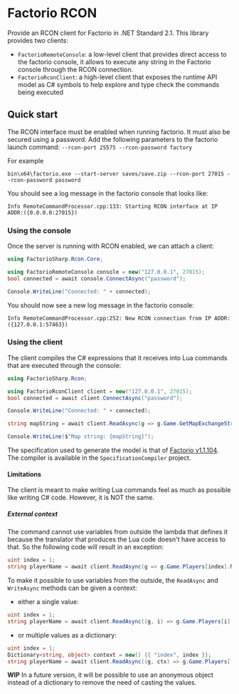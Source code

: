 # Factorio RCON

Provide an RCON client for Factorio in .NET Standard 2.1.
This library provides two clients:
- `FactorioRemoteConsole`: a low-level client that provides direct access to the factorio console, it allows to execute any string in the Factorio console through the RCON connection.
- `FactorioRconClient`: a high-level client that exposes the runtime API model as C# symbols to help explore and type check the commands being executed

## Quick start

The RCON interface must be enabled when running factorio. It must also be secured using a password.
Add the following parameters to the factorio launch command: `--rcon-port 25575 --rcon-password factory`

For example
```
bin\x64\factorio.exe --start-server saves/save.zip --rcon-port 27015 --rcon-password password
```

You should see a log message in the factorio console that looks like:

```
Info RemoteCommandProcessor.cpp:133: Starting RCON interface at IP ADDR:({0.0.0.0:27015})
```

### Using the console

Once the server is running with RCON enabled, we can attach a client:

```c#
using FactorioSharp.Rcon.Core;

using FactorioRemoteConsole console = new("127.0.0.1", 27015);
bool connected = await console.ConnectAsync("password");

Console.WriteLine("Connected: " + connected);
```

You should now see a new log message in the factorio console:

```
Info RemoteCommandProcessor.cpp:252: New RCON connection from IP ADDR:({127.0.0.1:57463})
```

### Using the client

The client compiles the C# expressions that it receives into Lua commands that are executed through the console:

```c#
using FactorioSharp.Rcon;

using FactorioRconClient client = new("127.0.0.1", 27015);
bool connected = await client.ConnectAsync("password");

Console.WriteLine("Connected: " + connected);

string mapString = await client.ReadAsync(g => g.Game.GetMapExchangeString());

Console.WriteLine($"Map string: {mapString}");
```

The specification used to generate the model is that of [Factorio v1.1.104](https://lua-api.factorio.com/1.1.104/runtime-api.json).
The compiler is available in the `SpecificationCompiler` project.

#### Limitations

The client is meant to make writing Lua commands feel as much as possible like writing C# code. However, it is NOT the same.

##### External context

The command cannot use variables from outside the lambda that defines it because the translator that produces the Lua code doesn't have access to that. So the following code will result in an exception: 

```c#
uint index = 1;
string playerName = await client.ReadAsync(g => g.Game.Players[index].Name);
```

To make it possible to use variables from the outside, the `ReadAsync` and `WriteAsync` methods can be given a context:
- either a single value: 

```c#
uint index = 1;
string playerName = await client.ReadAsync((g, i) => g.Game.Players[i].Name, index);
```

- or multiple values as a dictionary:

```c#
uint index = 1;
Dictionary<string, object> context = new() {{ "index", index }};
string playerName = await client.ReadAsync((g, ctx) => g.Game.Players[(uint)ctx["index"]].Name, context);
```

**WIP** In a future version, it will be possible to use an anonymous object instead of a dictionary to remove the need of casting the values.
